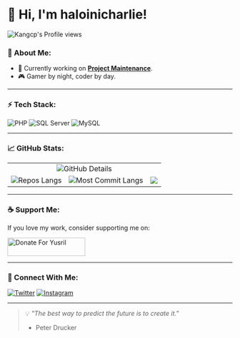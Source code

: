 # 👋 Hi, I'm haloinicharlie!

<!--![Profile Banner](https://via.placeholder.com/1200x400?text=Your+Cool+Banner+Here) -->

![Kangcp's Profile views](https://komarev.com/ghpvc/?username=haloinicharlie&style=flat&color=blueviolet)<br>

### 🚀 About Me:
- 🔭 Currently working on **[Project Maintenance](https://github.com/haloinicharlie/)**.
- 🎮 Gamer by night, coder by day.
---

### ⚡️ Tech Stack:
![PHP](https://img.shields.io/badge/-PHP-777BB4?logo=php&logoColor=white&style=flat-square)
![SQL Server](https://img.shields.io/badge/-SQL%20Server-CC2927?logo=microsoftsqlserver&logoColor=white&style=flat-square)
![MySQL](https://img.shields.io/badge/-MySQL-3776AB?logo=mysql&logoColor=white&style=flat-square)

---

### 📈 GitHub Stats:
<table>
 <tbody>
    <tr>
      <td colspan=3 align="center">
        <img src="http://github-profile-summary-cards.vercel.app/api/cards/profile-details?username=haloinicharlie&theme=algolia" alt="GitHub Details">
      </td>
    </tr>  
    <tr>
      <td>
        <img src="http://github-profile-summary-cards.vercel.app/api/cards/repos-per-language?username=haloinicharlie&theme=algolia" alt="Repos Langs">
      </td>
      <td> 
        <img src="http://github-profile-summary-cards.vercel.app/api/cards/most-commit-language?username=haloinicharlie&theme=algolia" alt="Most Commit Langs">
      </td>
      <td>
        <img src = "http://github-profile-summary-cards.vercel.app/api/cards/productive-time?username=haloinicharlie&theme=algolia&utcOffset=8">
      </td>
    </tr>      
  </tbody>
</table>


---

### ☕ Support Me:
If you love my work, consider supporting me on:

<a href="https://saweria.co/kangcp" target="_blank"><img src="https://user-images.githubusercontent.com/26188697/180601310-e82c63e4-412b-4c36-b7b5-7ba713c80380.png" alt="Donate For Yusril" height="41" width="174"></a>

---

### 🔗 Connect With Me:
<p>
  <!--<a href="https://linkedin.com/in/yourusername"><img src="https://img.shields.io/badge/-LinkedIn-0077B5?logo=linkedin&logoColor=white&style=flat-square" alt="LinkedIn"></a>-->
  <a href="https://twitter.com/cpamungkas"><img src="https://img.shields.io/badge/-Twitter-1DA1F2?logo=twitter&logoColor=white&style=flat-square" alt="Twitter"></a>
  <a href="https://instagram.com/cpamungkas"><img src="https://img.shields.io/badge/-Instagram-E4405F?logo=instagram&logoColor=white&style=flat-square" alt="Instagram"></a>
</p>

---

> 💡 *"The best way to predict the future is to create it."*  
> - Peter Drucker


<!--## License
[MIT License](https://github.com/Sansekai/Wa-OpenAI/blob/main/LICENSE)

Copyright (c) 2024 kangcp-->
